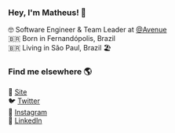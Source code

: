 ### Hey, I'm Matheus! 👋

🤓 Software Engineer & Team Leader at [@Avenue](https://avenue.us) <br>
🇧🇷 Born in Fernandópolis, Brazil <br>
🇧🇷 Living in São Paul, Brazil 🏖️ <br>

### Find me elsewhere 🌎

🚀 [Site](https://matheuspaiva.com) <br>
🐦 [Twitter](https://twitter.com/mapaiva_a) <br>
📸 [Instagram](https://instagram.com/mapaiva_a) <br>
💼 [LinkedIn](https://www.linkedin.com/in/matheus-paiva-29193879/) <br>
